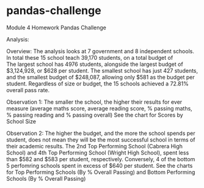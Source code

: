 # pandas-challenge
Module 4 Homework Pandas Challenge

Analysis:

Overview:
The analysis looks at 7 government and 8 independent schools. In total these 15 school teach 39,170	students, on a total budget of   
The largest school has 4976 students, alongside the largest budget of $3,124,928, or $628 per student. 
The smallest school has just 427 students, and the smallest budget of $248,087, allowing only $581 as the budget per student.
Regardless of size or budget, the 15 schools achieved a 72.81% overall pass rate. 

Observation 1: 
The smaller the school, the higher their results for ever measure (average maths score, average reading score, % passing maths, % passing reading and % passing overall)
See the chart for Scores by School Size

Observation 2:
The higher the budget, and the more the school spends per student, does not mean they will be the most successful school in terms of their academic results. 
The 2nd Top Performing School (Cabrera High School) and 4th Top Performing School (Wright High School), spent less than $582 and $583 per student, respectively.
Conversely, 4 of the bottom 5 perfomring schools spent in excess of $640 per student. 
See the charts for Top Performing Schools (By % Overall Passing) and Bottom Performing Schools (By % Overall Passing)
